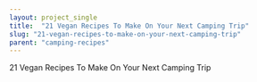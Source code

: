 ```yaml
---
layout: project_single
title:  "21 Vegan Recipes To Make On Your Next Camping Trip"
slug: "21-vegan-recipes-to-make-on-your-next-camping-trip"
parent: "camping-recipes"
---
```

21 Vegan Recipes To Make On Your Next Camping Trip